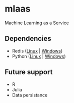 # mlaas
Machine Learning as a Service

## Dependencies
* Redis ([Linux](https://redis.io/download) | [Windows](https://github.com/ServiceStack/redis-windows))
* Python ([Linux](https://www.python.org/downloads/) | [Windows](https://github.com/winpython/winpython/releases))

## Future support
* R
* Julia
* Data persistance
